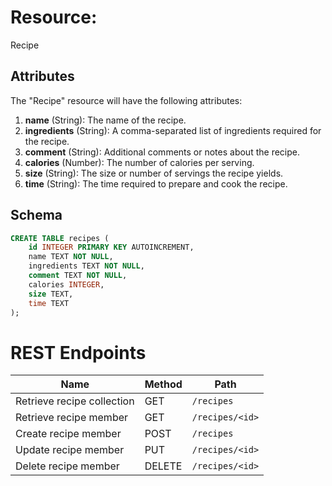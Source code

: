 # Resource: 
Recipe

## Attributes
The "Recipe" resource will have the following attributes:

1. **name** (String): The name of the recipe.
2. **ingredients** (String): A comma-separated list of ingredients required for the recipe.
3. **comment** (String): Additional comments or notes about the recipe.
4. **calories** (Number): The number of calories per serving.
5. **size** (String): The size or number of servings the recipe yields.
6. **time** (String): The time required to prepare and cook the recipe.

## Schema

```sql
CREATE TABLE recipes (
    id INTEGER PRIMARY KEY AUTOINCREMENT,
    name TEXT NOT NULL,
    ingredients TEXT NOT NULL,
    comment TEXT NOT NULL,
    calories INTEGER,
    size TEXT,
    time TEXT
);
```
# REST Endpoints

| **Name**                    | **Method** | **Path**            |
|-----------------------------|------------|---------------------|
| Retrieve recipe collection  | GET        | `/recipes`          |
| Retrieve recipe member      | GET        | `/recipes/<id>`     |
| Create recipe member        | POST       | `/recipes`          |
| Update recipe member        | PUT        | `/recipes/<id>`     |
| Delete recipe member        | DELETE     | `/recipes/<id>`     |